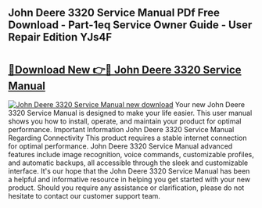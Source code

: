 ## John Deere 3320 Service Manual PDf Free Download - Part-1eq Service Owner Guide - User Repair Edition YJs4F

# <h2><a href="http://bc87506.oget.top/?id=John+Deere+3320+Service+Manual">🔗Download New 👉🔴 John Deere 3320 Service Manual</a></h2>

[![John Deere 3320 Service Manual new download](https://i.imgur.com/5g1atiW.png)](http://bc87506.oget.top/?id=John+Deere+3320+Service+Manual)
Your new John Deere 3320 Service Manual is designed to make your life easier. This user manual shows you how to install, operate, and maintain your product for optimal performance. Important Information John Deere 3320 Service Manual Regarding Connectivity This product requires a stable internet connection for optimal performance. John Deere 3320 Service Manual advanced features include image recognition, voice commands, customizable profiles, and automatic backups, all accessible through the sleek and customizable interface. It's our hope that the John Deere 3320 Service Manual has been a helpful and informative resource in helping you get started with your new product. Should you require any assistance or clarification, please do not hesitate to contact our customer support team.
